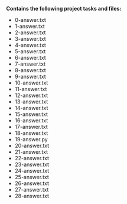 __Contains the following project tasks and files:__
* 0-answer.txt  
* 1-answer.txt  
* 2-answer.txt  
* 3-answer.txt  
* 4-answer.txt  
* 5-answer.txt  
* 6-answer.txt  
* 7-answer.txt  
* 8-answer.txt  
* 9-answer.txt  
* 10-answer.txt  
* 11-answer.txt  
* 12-answer.txt  
* 13-answer.txt  
* 14-answer.txt  
* 15-answer.txt  
* 16-answer.txt  
* 17-answer.txt  
* 18-answer.txt  
* 19-answer.py  
* 20-answer.txt  
* 21-answer.txt  
* 22-answer.txt  
* 23-answer.txt  
* 24-answer.txt  
* 25-answer.txt  
* 26-answer.txt  
* 27-answer.txt  
* 28-answer.txt  
